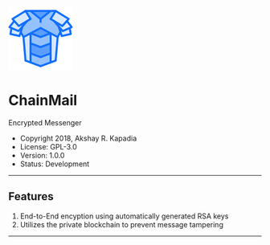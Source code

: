 ![ChainMail Logo](src/images/icon.png)

# ChainMail
Encrypted Messenger

* Copyright 2018, Akshay R. Kapadia
* License: GPL-3.0
* Version: 1.0.0
* Status: Development

---

## Features
1. End-to-End encyption using automatically generated RSA keys
2. Utilizes the private blockchain to prevent message tampering

---
